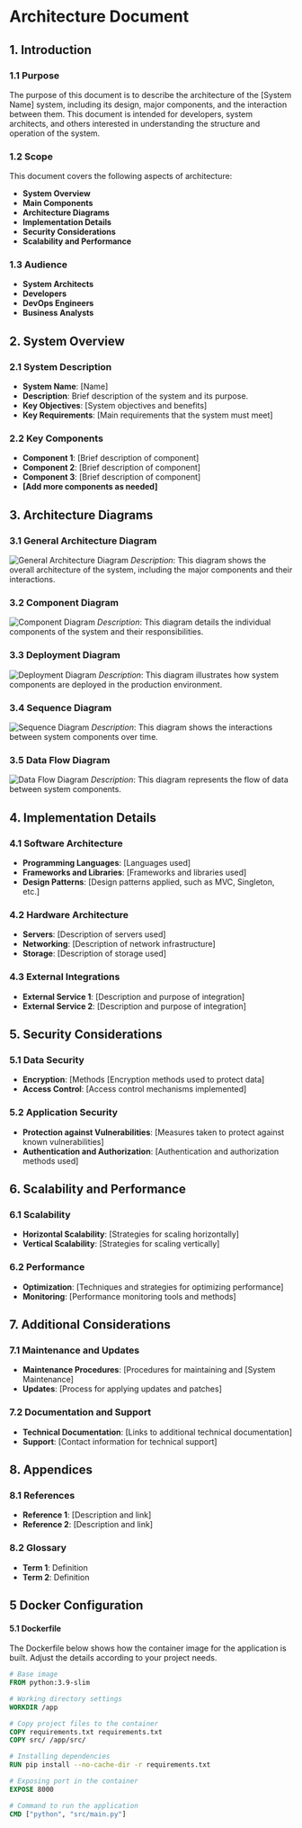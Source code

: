 # Architecture Document

## 1. Introduction

### 1.1 Purpose
The purpose of this document is to describe the architecture of the [System Name] system, including its design, major components, and the interaction between them. This document is intended for developers, system architects, and others interested in understanding the structure and operation of the system.

### 1.2 Scope
This document covers the following aspects of architecture:
- **System Overview**
- **Main Components**
- **Architecture Diagrams**
- **Implementation Details**
- **Security Considerations**
- **Scalability and Performance**

### 1.3 Audience
- **System Architects**
- **Developers**
- **DevOps Engineers**
- **Business Analysts**

## 2. System Overview

### 2.1 System Description
- **System Name**: [Name]
- **Description**: Brief description of the system and its purpose.
- **Key Objectives**: [System objectives and benefits]
- **Key Requirements**: [Main requirements that the system must meet]

### 2.2 Key Components
- **Component 1**: [Brief description of component]
- **Component 2**: [Brief description of component]
- **Component 3**: [Brief description of component]
- **[Add more components as needed]**

## 3. Architecture Diagrams

### 3.1 General Architecture Diagram
![General Architecture Diagram](path/to/diagram/general.png)
*Description*: This diagram shows the overall architecture of the system, including the major components and their interactions.

### 3.2 Component Diagram
![Component Diagram](path/to/diagram/components.png)
*Description*: This diagram details the individual components of the system and their responsibilities.

### 3.3 Deployment Diagram
![Deployment Diagram](path/to/diagram/deployment.png)
*Description*: This diagram illustrates how system components are deployed in the production environment.

### 3.4 Sequence Diagram
![Sequence Diagram](path/to/diagram/sequence.png)
*Description*: This diagram shows the interactions between system components over time.

### 3.5 Data Flow Diagram
![Data Flow Diagram](path/to/diagram/data_flow.png)
*Description*: This diagram represents the flow of data between system components.

## 4. Implementation Details

### 4.1 Software Architecture
- **Programming Languages**: [Languages ​​used]
- **Frameworks and Libraries**: [Frameworks and libraries used]
- **Design Patterns**: [Design patterns applied, such as MVC, Singleton, etc.]

### 4.2 Hardware Architecture
- **Servers**: [Description of servers used]
- **Networking**: [Description of network infrastructure]
- **Storage**: [Description of storage used]

### 4.3 External Integrations
- **External Service 1**: [Description and purpose of integration]
- **External Service 2**: [Description and purpose of integration]

## 5. Security Considerations

### 5.1 Data Security
- **Encryption**: [Methods [Encryption methods used to protect data]
- **Access Control**: [Access control mechanisms implemented]

### 5.2 Application Security
- **Protection against Vulnerabilities**: [Measures taken to protect against known vulnerabilities]
- **Authentication and Authorization**: [Authentication and authorization methods used]

## 6. Scalability and Performance

### 6.1 Scalability
- **Horizontal Scalability**: [Strategies for scaling horizontally]
- **Vertical Scalability**: [Strategies for scaling vertically]

### 6.2 Performance
- **Optimization**: [Techniques and strategies for optimizing performance]
- **Monitoring**: [Performance monitoring tools and methods]

## 7. Additional Considerations

### 7.1 Maintenance and Updates
- **Maintenance Procedures**: [Procedures for maintaining and [System Maintenance]
- **Updates**: [Process for applying updates and patches]

### 7.2 Documentation and Support
- **Technical Documentation**: [Links to additional technical documentation]
- **Support**: [Contact information for technical support]

## 8. Appendices

### 8.1 References
- **Reference 1**: [Description and link]
- **Reference 2**: [Description and link]

### 8.2 Glossary
- **Term 1**: Definition
- **Term 2**: Definition

## 5 Docker Configuration

#### 5.1 Dockerfile
The Dockerfile below shows how the container image for the application is built. Adjust the details according to your project needs.

```Dockerfile
# Base image
FROM python:3.9-slim

# Working directory settings
WORKDIR /app

# Copy project files to the container
COPY requirements.txt requirements.txt
COPY src/ /app/src/

# Installing dependencies
RUN pip install --no-cache-dir -r requirements.txt

# Exposing port in the container
EXPOSE 8000

# Command to run the application
CMD ["python", "src/main.py"]
